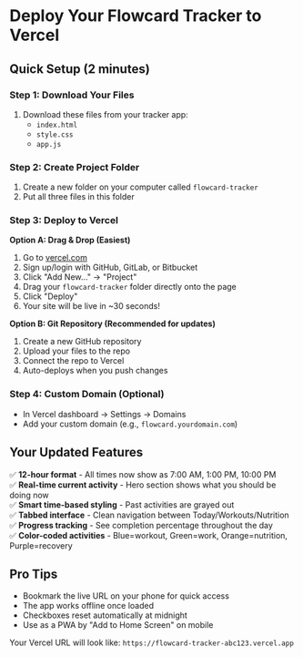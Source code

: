 # Deploy Your Flowcard Tracker to Vercel

## Quick Setup (2 minutes)

### Step 1: Download Your Files
1. Download these files from your tracker app:
   - `index.html`
   - `style.css`  
   - `app.js`

### Step 2: Create Project Folder
1. Create a new folder on your computer called `flowcard-tracker`
2. Put all three files in this folder

### Step 3: Deploy to Vercel

**Option A: Drag & Drop (Easiest)**
1. Go to [vercel.com](https://vercel.com)
2. Sign up/login with GitHub, GitLab, or Bitbucket
3. Click "Add New..." → "Project"
4. Drag your `flowcard-tracker` folder directly onto the page
5. Click "Deploy" 
6. Your site will be live in ~30 seconds!

**Option B: Git Repository (Recommended for updates)**
1. Create a new GitHub repository
2. Upload your files to the repo
3. Connect the repo to Vercel
4. Auto-deploys when you push changes

### Step 4: Custom Domain (Optional)
- In Vercel dashboard → Settings → Domains
- Add your custom domain (e.g., `flowcard.yourdomain.com`)

## Your Updated Features
✅ **12-hour format** - All times now show as 7:00 AM, 1:00 PM, 10:00 PM  
✅ **Real-time current activity** - Hero section shows what you should be doing now  
✅ **Smart time-based styling** - Past activities are grayed out  
✅ **Tabbed interface** - Clean navigation between Today/Workouts/Nutrition  
✅ **Progress tracking** - See completion percentage throughout the day  
✅ **Color-coded activities** - Blue=workout, Green=work, Orange=nutrition, Purple=recovery  

## Pro Tips
- Bookmark the live URL on your phone for quick access
- The app works offline once loaded
- Checkboxes reset automatically at midnight
- Use as a PWA by "Add to Home Screen" on mobile

Your Vercel URL will look like: `https://flowcard-tracker-abc123.vercel.app`